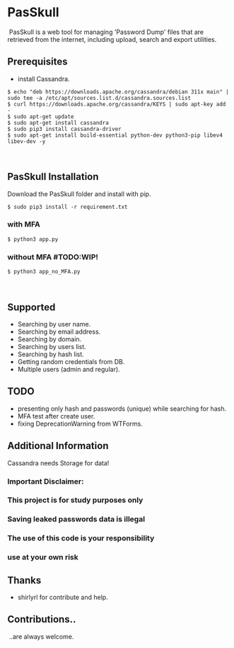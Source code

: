 # PasSkull
​
PasSkull is a web tool for managing 'Password Dump' files that are retrieved from the internet, including upload, search and export utilities. 

## Prerequisites
* install Cassandra.
```
$ echo "deb https://downloads.apache.org/cassandra/debian 311x main" | sudo tee -a /etc/apt/sources.list.d/cassandra.sources.list
$ curl https://downloads.apache.org/cassandra/KEYS | sudo apt-key add -
$ sudo apt-get update
$ sudo apt-get install cassandra
$ sudo pip3 install cassandra-driver
$ sudo apt-get install build-essential python-dev python3-pip libev4 libev-dev -y
```
​
## PasSkull Installation
Download the PasSkull folder and install with pip.
​
```shell
$ sudo pip3 install -r requirement.txt
```

### with MFA
```shell
$ python3 app.py
```

### without MFA #TODO:WIP!
```shell
$ python3 app_no_MFA.py
```
​
## Supported ​
 * Searching by user name.
 * Searching by email address.
 * Searching by domain.
 * Searching by users list.
 * Searching by hash list.
 * Getting random credentials from DB.
 * Multiple users (admin and regular).
   
## TODO

 * presenting only hash and passwords (unique) while searching for hash.
 * MFA test after create user.
 * fixing DeprecationWarning from WTForms.
 
## Additional Information
  Cassandra needs Storage for data!
  
### Important Disclaimer: 
### This project is for study purposes only
### Saving leaked passwords data is illegal 
### The use of this code is your responsibility
### use at your own risk

## Thanks
* shirlyrl for contribute and help.

## Contributions..
​
..are always welcome.
